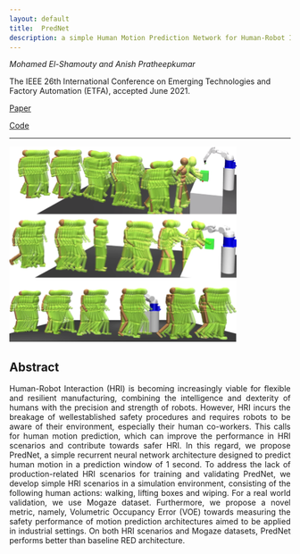```yaml
---
layout: default
title:  PredNet
description: a simple Human Motion Prediction Network for Human-Robot Interaction
---
```


*Mohamed El-Shamouty and Anish Pratheepkumar*

The IEEE 26th International Conference on Emerging Technologies and Factory Automation (ETFA), accepted June 2021.

[Paper]( https://ieeexplore.ieee.org/document/9613465)

[Code](https://github.com/anish-pratheepkumar/prednet)
 

---
<img src="images/scenarios.png" width="407" height="350">


## Abstract
<div align="justify"> Human-Robot Interaction (HRI) is becoming increasingly viable for flexible and resilient manufacturing, combining the intelligence and dexterity of humans with the precision and strength of robots. However, HRI incurs the breakage of wellestablished safety procedures and requires robots to be aware of their environment, especially their human co-workers. This calls
for human motion prediction, which can improve the performance in HRI scenarios and contribute towards safer HRI. In this regard, we propose PredNet, a simple recurrent neural network architecture designed to predict human motion in a prediction window of 1 second. To address the lack of production-related HRI scenarios for training and validating PredNet, we develop simple HRI scenarios in a simulation environment, consisting of the following human actions: walking, lifting boxes and wiping. For a real world validation, we use Mogaze dataset. Furthermore, we propose a novel metric, namely, Volumetric Occupancy Error (VOE) towards measuring the safety performance of motion prediction architectures aimed to be applied in industrial settings. On both HRI scenarios and Mogaze datasets, PredNet performs
better than baseline RED architecture. </div>
